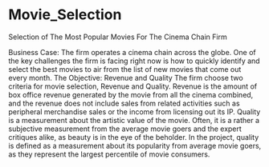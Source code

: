# Movie_Selection

Selection of The Most Popular Movies For The Cinema Chain Firm

Business Case: 
The firm operates a cinema chain across the globe. One of the key challenges the firm is facing right now is how to quickly identify and select the best movies to air from the list of new movies that come out every month.
The Objective: Revenue and Quality
The firm choose two criteria for movie selection, Revenue and Quality. 
Revenue is the amount of box office revenue generated by the movie from all the cinema combined, and the revenue does not include sales from related activities such as peripheral merchandise sales or the income from licensing out its IP. 
Quality is a measurement about the artistic value of the movie. Often, it is a rather a subjective measurement from the average movie goers and the expert critiques alike, as beauty is in the eye of the beholder. In the project, quality is defined as a measurement about its popularity from average movie goers, as they represent the largest percentile of movie consumers.
